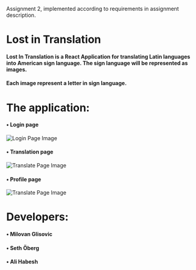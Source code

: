 Assignment 2, implemented according to requirements in assignment description.

# Lost in Translation 

#### Lost In Translation is a React Application for translating Latin languages into American sign language. The sign language will be represented as images.
#### Each image represent a letter in sign language. 

# The application:  
#### • Login page
![Login Page Image](https://i.ibb.co/cC2Z9Fk/MainPage.png)
#### • Translation page 
![Translate Page Image](https://i.ibb.co/QpSDNzk/translate-Page2.png)
#### • Profile page
![Translate Page Image](https://i.ibb.co/x8CbNHB/profile-Page.png)

# Developers:
#### • Milovan Glisovic 
#### • Seth Öberg 
#### • Ali Habesh
